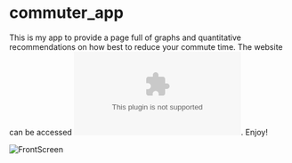 # commuter_app
This is my app to provide a page full of graphs and quantitative recommendations on how best to reduce your commute time.
The website can be accessed ![here](thecommuterapp.com).
Enjoy!

![FrontScreen](static/images/frontscreen.png)


